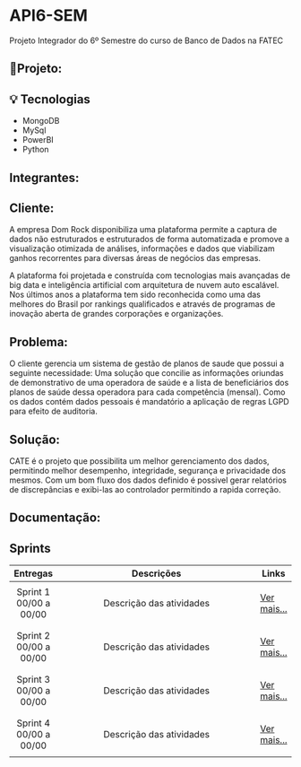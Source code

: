 # API6-SEM
Projeto Integrador do 6º Semestre do curso de Banco de Dados na FATEC

## 📝Projeto:

## 💡 Tecnologias

- MongoDB
- MySql
- PowerBI
- Python

## Integrantes:

## Cliente:

A empresa Dom Rock disponibiliza uma plataforma permite a captura de dados não estruturados e estruturados de forma automatizada e promove a visualização otimizada de análises, informações e dados que viabilizam ganhos recorrentes para diversas áreas de negócios das empresas.

A plataforma foi projetada e construída com tecnologias mais avançadas de big data e inteligência artificial com arquitetura de nuvem auto escalável. 
Nos últimos anos a plataforma tem sido reconhecida como uma das melhores do Brasil por rankings qualificados e através de programas de inovação aberta de grandes corporações e organizações.
 
## Problema:

O cliente gerencia um sistema de gestão de planos de saude que possui a seguinte necessidade:
Uma solução que concilie as informações oriundas de demonstrativo de uma operadora de saúde e a lista de beneficiários dos planos de saúde dessa operadora para cada competência (mensal). Como os dados contém dados pessoais é mandatório a aplicação de regras LGPD para efeito de auditoria.

## Solução:

CATE é o projeto que possibilita um melhor gerenciamento dos dados, permitindo melhor desempenho, integridade, segurança e privacidade dos mesmos.
Com um bom fluxo dos dados definido é possivel gerar relatórios de discrepâncias e exibi-las ao controlador permitindo a rapida correção.

## Documentação:



<h2>Sprints</h2>
       <table>
              <thead>
                     <th width=150px>Entregas</th>
                     <th width=100%>Descrições</th>
                     <th width=100px>Links</th>
              </thead>
              <tbody>
                     <tr>
                            <td align=center>Sprint 1<br> 00/00 a 00/00  </td>
                            <td><p align=center> 
                            Descrição das atividades
                            <p align=center>   
                            </td>
                            <td><p><a href="#">Ver mais...</a></p></td>
                     </tr>
                     <tr>
                            <td align=center>Sprint 2<br> 00/00 a 00/00  </td>
                            <td><p align=center> 
                            Descrição das atividades
                            <p align=center>   
                            </td>
                            <td><p><a href="#">Ver mais...</a></p></td>
                     </tr> 
                     <tr>
                            <td align=center>Sprint 3<br> 00/00 a 00/00  </td>
                            <td><p align=center> 
                            Descrição das atividades
                            <p align=center>   
                            </td>
                            <td><p><a href="#">Ver mais...</a></p></td>
                     </tr> 
                     <tr>
                            <td align=center>Sprint 4<br> 00/00 a 00/00  </td>
                            <td><p align=center> 
                            Descrição das atividades
                            <p align=center>   
                            </td>
                            <td><p><a href="#">Ver mais...</a></p></td>
                     </tr>
              </tbody>
       </table>
